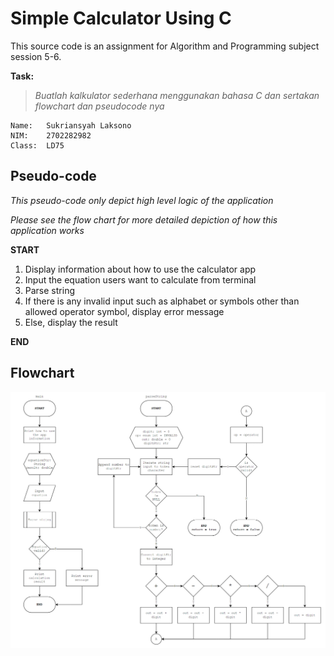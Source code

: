 # Simple Calculator Using C
This source code is an assignment for Algorithm and Programming subject session 5-6.

**Task:**
> *Buatlah kalkulator sederhana menggunakan bahasa C dan sertakan flowchart dan pseudocode nya*

```
Name:   Sukriansyah Laksono
NIM:    2702282982
Class:  LD75
```
## Pseudo-code
*This pseudo-code only depict high level logic of the application*

*Please see the flow chart for more detailed depiction of how this application works*

**START**

1. Display information about how to use the calculator app
2. Input the equation users want to calculate from terminal
3. Parse string
4. If there is any invalid input such as alphabet or symbols other than allowed operator symbol, display error message
5. Else, display the result

**END**

## Flowchart
![Flow chart](flowchart_simple_calc_c.png "Simple calculator flow chart")
